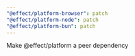 ```yaml
---
"@effect/platform-browser": patch
"@effect/platform-node": patch
"@effect/platform-bun": patch
---
```


Make @effect/platform a peer dependency
